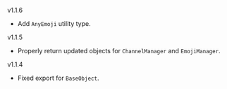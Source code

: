 v1.1.6

- Add `AnyEmoji` utility type.

v1.1.5

- Properly return updated objects for `ChannelManager` and `EmojiManager`.

v1.1.4

- Fixed export for `BaseObject`.
